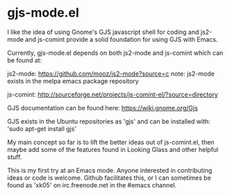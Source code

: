 gjs-mode.el
===========

I like the idea of using Gnome's GJS javascript shell for coding and
js2-mode and js-comint provide a solid foundation for using GJS with Emacs.

Currently, gjs-mode.el depends on both js2-mode and js-comint which can be found at:

js2-mode:   https://github.com/mooz/js2-mode?source=c
            note: js2-mode exists in the melpa emacs package repository 
   
js-comint:  http://sourceforge.net/projects/js-comint-el/?source=directory

GJS documentation can be found here:
https://wiki.gnome.org/Gjs

GJS exists in the Ubuntu repositories as 'gjs' and can be installed with:
'sudo apt-get install gjs'

My main concept so far is to lift the better ideas out of js-comint.el, then
maybe add some of the features found in Looking Glass and other helpful stuff.

This is my first try at an Emacs mode. Anyone interested in contributing ideas 
or code is welcome. Github facilitates this, or I can sometimes be found
as 'xk05' on irc.freenode.net in the #emacs channel. 